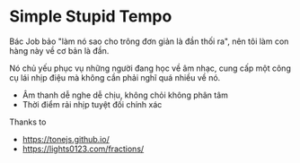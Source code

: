 Simple Stupid Tempo
===

Bác Job bảo "làm nó sao cho trông đơn giản là đần thối ra", nên tôi làm con hàng này về cơ bản là đần.

Nó chủ yếu phục vụ những người đang học về âm nhạc, cung cấp một công cụ lái nhịp điệu mà không cần phải nghĩ quá nhiều về nó.

* Âm thanh dễ nghe dễ chịu, không chỏi không phân tâm
* Thời điểm rải nhịp tuyệt đối chính xác

Thanks to

* https://tonejs.github.io/
* https://lights0123.com/fractions/